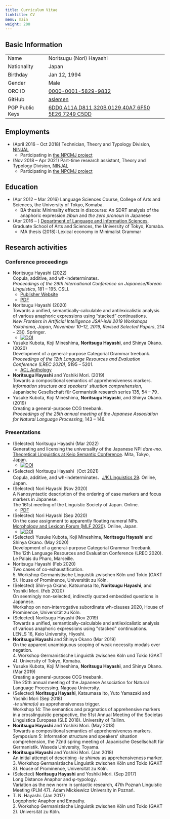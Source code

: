 ```yaml
---
title: Curriculum Vitae
linktitle: CV
menu: main
weight: 200
---
```

## Basic Information

|           |                     | 
| --------- | ------------------- | 
| Name      | Noritsugu (Nori) Hayashi | 
| Nationality | Japan                | 
| Birthday  | Jan 12, 1994           | 
| Gender      | Male                  | 
| ORC ID    | [0000-0001-5829-9832](https://orcid.org/0000-0001-5829-9832) |
| GitHub   | [aslemen](https://github.com/aslemen) |
| PGP Public Keys | [6DD0 A11A D811 320B 0129 40A7 6F50 5E26 7249 C5DD](https://github.com/aslemen.gpg) | 

## Employments
- (April 2016 &ndash; Oct 2018) Technician, Theory and Typology Division, [NINJAL](https://www.ninjal.ac.jp/)
  - Participating in [the NPCMJ project](https://npcmj.ninjal.ac.jp/)
- (Nov 2018 &ndash; Apr 2021) Part-time research assistant, Theory and Typology Division, [NINJAL](https://www.ninjal.ac.jp/)
  - Participating in [the NPCMJ project](https://npcmj.ninjal.ac.jp/)

## Education
- (Apr 2012 &ndash; Mar 2016)
  Language Sciences Course, College of Arts and Sciences, the University of Tokyo, Komaba.
  - BA thesis: Minimality effects in discourse: An SDRT analysis of the anaphoric expression _zibun_ and _the zero pronoun_ in Japanese
- (Apr 2016 &ndash; )
  [Department of Language and Information Sciences](http://gamp.c.u-tokyo.ac.jp/),
  Graduate School of Arts and Sciences, the University of Tokyo, Komaba.
  - MA thesis (2018): Lexical economy in Minimalist Grammar

## Research activities
### Conference proceedings
- Noritsugu Hayashi (2022)  
  Copula, additive, and wh-indeterminates.  
  _Proceedings of the 29th International Conference on Japanese/Korean Linguistics_, 181 &ndash; 195. CSLI.
    - [Publisher Website](http://web.stanford.edu/group/cslipublications/cslipublications/site/JK29Abstract.shtml)
    - [PDF](http://web.stanford.edu/group/cslipublications/cslipublications/site/JKONLINE/29/CH11.pdf)
- Noritsugu Hayashi (2020)  
  Towards a unified, semantically-calculable and antilexicalistic analysis of various anaphoric expressions using “stacked” continuations.  
  _New Frontiers in Artificial Intelligence JSAI-isAI 2019 Workshops Yokohama, Japan, November 10–12, 2019, Revised Selected Papers_,
  214 &ndash; 230. Springer.
    - [![DOI](https://img.shields.io/badge/DOI-0.1007%2F978--3--030--58790--1__14-blue)](https://doi.org/10.1007/978-3-030-58790-1_14)
- Yusuke Kubota, Koji Mineshima, **Noritsugu Hayashi**, and Shinya Okano. (2020)  
  Development of a general-purpose Categorial Grammar treebank.  
  _Proceedings of the 12th Language Resources and Evaluation Conference (LREC 2020)_, 5195 &ndash; 5201.
    - [ACL Anthology](https://aclanthology.org/2020.lrec-1.639)
- **Noritsugu Hayashi** and Yoshiki Mori. (2019)  
  Towards a compositional semantics of apprehensiveness markers.  
  _Information structure and speakers' situation comprehension_,
  Japanische Gesellschaft für Germanistik research series 135, 54 &ndash; 79．
- Yusuke Kubota, Koji Mineshima, **Noritsugu Hayashi**, and Shinya Okano. (2019)  
  Creating a general-purpose CCG treebank.  
  _Proceedings of the 25th annual meeting of the Japanese Association for Natural Language Processing_,
  143 &ndash; 146.

### Presentations 
- <span>(Selected)</span> Noritsugu Hayashi (Mar 2022)  
  Generating and licensing the universality of the Japanese NPI _dare-mo_.  
  [Theoretical Linguistics at Keio Semantic Conference](https://sites.google.com/view/talk2022/).
  Mita, Tokyo, Japan.
    - [![DOI](https://zenodo.org/badge/DOI/10.5281/zenodo.6416790.svg)](https://doi.org/10.5281/zenodo.6416790)
- <span>(Selected)</span> Noritsugu Hayashi（Oct 2021)  
  Copula, additive, and wh-indeterminates．[J/K Linguistics 29](https://sites.google.com/view/jkconf29/). Online, Japan.
- <span>(Selected)</span> Nori Hayashi (Nov 2020)  
  A Nanosyntactic description of the ordering of case markers and focus markers in Japanese.  
  The 161st meeting of the Linguistic Society of Japan. Online.
    - [PDF](http://www.ls-japan.org/modules/documents/LSJpapers/meeting/161/handouts/f/F-2_161.pdf)
- <span>(Selected)</span> Nori Hayashi (Sep 2020)  
  On the case assignment to apparently floating numeral NPs.  
  [Morphology and Lexicon Forum (MLF 2020)](https://www.konan-u.ac.jp/hp/mlf/files/MLF2020.pdf). Online, Japan.
    - [![DOI](https://zenodo.org/badge/DOI/10.5281/zenodo.6416950.svg)](https://doi.org/10.5281/zenodo.6416950)
- <span>(Selected)</span>
  Yusuke Kubota, Koji Mineshima, **Noritsugu Hayashi** and Shinya Okano. (May 2020)  
  Development of a general-purpose Categorial Grammar Treebank.  
  The 12th Language Resources and Evaluation Conference (LREC 2020).
  Le Palais du Pharo, Marseille.
- Noritsugu Hayashi (Feb 2020)  
  Two cases of co-exhaustification.  
  5. Workshop Germanistische Linguistik zwischen Köln und Tokio (GAKT 5).
  House of Prominence, Universität zu Köln.
- <span>(Selected)</span>
  Shin-ya Okano, Katsumasa Ito, **Noritsugu Hayashi**, and Yoshiki Mori. (Feb 2020)  
  On seemingly non-selected, indirectly quoted embedded questions in Japanese.  
  Workshop on non-interrogative subordinate wh-clauses 2020, House of Prominence, Universität zu Köln.
- <span>(Selected)</span> Noritsugu Hayashi (Nov 2019)  
  Towards a unified, semantically-calculable and antilexicalistic analysis of various anaphoric expressions using "stacked" continuations.  
  LENLS 16, Keio University, Hiyoshi.
- **Noritsugu Hayashi** and Shinya Okano (Mar 2019)  
  On the apparent unambiguous scoping of weak necessity modals over negation.  
  4. Workshop Germanistische Linguistik zwischen Köln und Tokio (GAKT 4).
  University of Tokyo, Komaba.
- Yusuke Kubota, Koji Mineshima, **Noritsugu Hayashi**, and Shinya Okano. (Mar 2019)  
  Creating a general-purpose CCG treebank.  
  The 25th annual meeting of the Japanese Association for Natural Language Processing.
  Nagoya University.
- <span>(Selected)</span>
  **Noritsugu Hayashi**, Katsumasa Ito, Yuto Yamazaki and Yoshiki Mori (Sep 2018)  
  _-te shima(u)_ as apprehensiveness trigger.  
  Workshop 14: The semantics and pragmatics of apprehensive markers in a crosslinguistic perspective,
  the 51st Annual Meeting of the Societas Linguistica Europaea (SLE 2018). 
  University of Tallinn.
- **Noritsugu Hayashi** and Yoshiki Mori. (May 2018)  
  Towards a compositional semantics of apprehensiveness markers.  
  Symposium 5: Information structure and speakers' situation comprehension, 
  the 72nd spring meeting of Japanische Gesellschaft für Germanistik.
  Waseda University, Toyama.
- **Noritsugu Hayashi** and Yoshiki Mori. (Jan 2018)  
  An initial attempt of describing _-te shimau_ as apprehensiveness marker.  
  3. Workshop Germanistische Linguistik zwischen Köln und Tokio (GAKT 3).
  House of Prominence, Universität zu Köln.
- <span>(Selected)</span> 
  **Noritsugu Hayashi** and Yoshiki Mori. (Sep 2017)  
  Long Distance Anaphor and φ-typology.  
  Variation as the new norm in syntactic research, 47th Poznań Linguistic Meeting (PLM 47). 
  Adam Mickiewicz University in Poznań.
- T. N. Hayashi. (Jan 2017)  
  Logophoric Anaphor and Empathy.  
  2. Workshop Germanistische Linguistik zwischen Köln und Tokio (GAKT 2).
  Universität zu Köln.